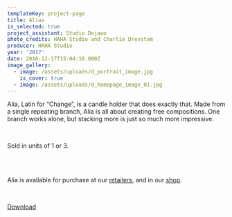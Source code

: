 ```yaml
---
templateKey: project-page
title: Alias
is_selected: true
project_assistant: Studio Dejawo
photo_credits: HAHA Studio and Charlie Drevstam
producer: HAHA Studio
year: '2017'
date: 2016-12-17T15:04:10.000Z
image_gallery:
  - image: /assets/uploads/d_portrait_image.jpg
    is_cover: true
  - image: /assets/uploads/d_homepage_image_01.jpg
---
```

Alia, Latin for “Change”, is a candle holder that does exactly that. Made from a single repeating branch, Alia is all about creating free compositions. One branch works alone, but stacking more is just so much more impressive.

<br>

Sold in units of 1 or 3.

<br>
<br>

Alia is available for purchase at our [retailers](https://google.com), and in our [shop](https://google.com).

<br>

[Download](https://drive.google.com/open?id=1qGf67PLJ4LAplS_avpAJiY-oNZ7FxLRh)
